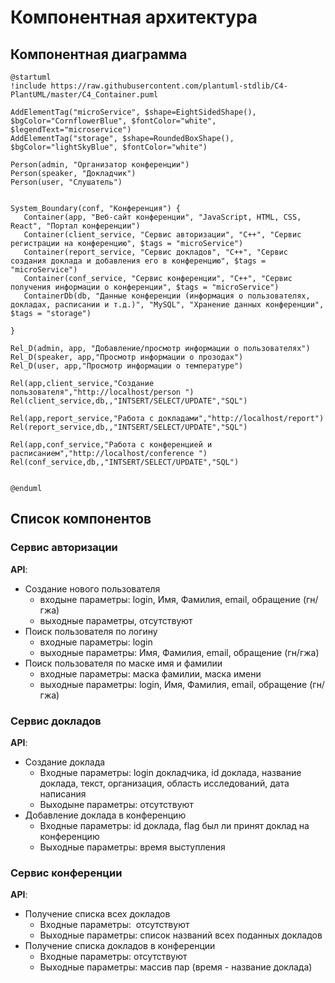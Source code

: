 # Компонентная архитектура
<!-- Состав и взаимосвязи компонентов системы между собой и внешними системами с указанием протоколов, ключевые технологии, используемые для реализации компонентов.
Диаграмма контейнеров C4 и текстовое описание. 
-->
## Компонентная диаграмма

```plantuml
@startuml
!include https://raw.githubusercontent.com/plantuml-stdlib/C4-PlantUML/master/C4_Container.puml

AddElementTag("microService", $shape=EightSidedShape(), $bgColor="CornflowerBlue", $fontColor="white", $legendText="microservice")
AddElementTag("storage", $shape=RoundedBoxShape(), $bgColor="lightSkyBlue", $fontColor="white")

Person(admin, "Организатор конференции")
Person(speaker, "Докладчик")
Person(user, "Слушатель")


System_Boundary(conf, "Конференция") {
   Container(app, "Веб-сайт конференции", "JavaScript, HTML, CSS, React", "Портал конференции")
   Container(client_service, "Сервис авторизации", "C++", "Сервис регистрации на конференцию", $tags = "microService")    
   Container(report_service, "Сервис докладов", "C++", "Сервис создания доклада и добавления его в конференцию", $tags = "microService") 
   Container(conf_service, "Сервис конференции", "C++", "Сервис получения информации о конференции", $tags = "microService")       
   ContainerDb(db, "Данные конференции (информация о пользователях, докладах, расписании и т.д.)", "MySQL", "Хранение данных конференции", $tags = "storage")
   
}

Rel_D(admin, app, "Добавление/просмотр информации о пользователях")
Rel_D(speaker, app,"Просмотр информации о прозодах")
Rel_D(user, app,"Просмотр информации о температуре")

Rel(app,client_service,"Создание пользователя","http://localhost/person ")
Rel(client_service,db,,"INTSERT/SELECT/UPDATE","SQL")

Rel(app,report_service,"Работа с докладами","http://localhost/report")
Rel(report_service,db,,"INTSERT/SELECT/UPDATE","SQL")

Rel(app,conf_service,"Работа с конференцией и расписанием","http://localhost/conference ")
Rel(conf_service,db,,"INTSERT/SELECT/UPDATE","SQL")


@enduml
```
## Список компонентов
### Сервис авторизации


**API**:
-	Создание нового пользователя
      - входыне параметры: login, Имя, Фамилия, email, обращение (гн/гжа)
      - выходные параметры, отсутствуют
-	Поиск пользователя по логину
     - входные параметры:  login
     - выходные параметры: Имя, Фамилия, email, обращение (гн/гжа)
-	Поиск пользователя по маске имя и фамилии
     - входные параметры: маска фамилии, маска имени
     - выходные параметры: login, Имя, Фамилия, email, обращение (гн/гжа)

### Сервис докладов
**API**:
- Создание доклада
  - Входные параметры: login докладчика, id доклада, название доклада, текст, организация, область исследований, дата написания
  - Выходыне параметры: отсутствуют
- Добавление доклада в конференцию
  - Входные параметры: id доклада, flag был ли принят доклад на конференцию
  - Выходные параметры: время выступления


### Сервис конференции
**API**:
- Получение списка всех докладов
  - Входные параметры:  отсутствуют
  - Выходные параметры: список названий всех поданных докладов
- Получение списка докладов в конференции
  - Входные параметры: отсутствуют
  - Выходные параметры: массив пар (время - название доклада)
